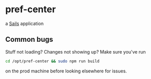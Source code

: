 # pref-center
a [Sails](http://sailsjs.org) application

## Common bugs
Stuff not loading? Changes not showing up? Make sure you've run
```bash
cd /opt/pref-center && sudo npm run build
```
on the prod machine before looking elsewhere for issues.
